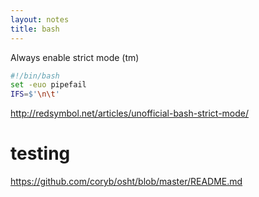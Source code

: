```yaml
---
layout: notes
title: bash
---
```


Always enable strict mode (tm)

```bash
#!/bin/bash
set -euo pipefail
IFS=$'\n\t'
```

http://redsymbol.net/articles/unofficial-bash-strict-mode/


# testing

https://github.com/coryb/osht/blob/master/README.md
